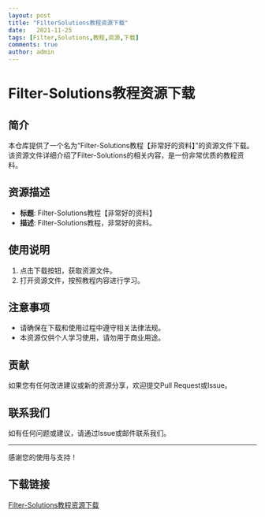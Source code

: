 ```yaml
---
layout: post
title: "FilterSolutions教程资源下载"
date:   2021-11-25
tags: [Filter,Solutions,教程,资源,下载]
comments: true
author: admin
---
```

# Filter-Solutions教程资源下载

## 简介
本仓库提供了一个名为“Filter-Solutions教程【非常好的资料】”的资源文件下载。该资源文件详细介绍了Filter-Solutions的相关内容，是一份非常优质的教程资料。

## 资源描述
- **标题**: Filter-Solutions教程【非常好的资料】
- **描述**: Filter-Solutions教程，非常好的资料。

## 使用说明
1. 点击下载按钮，获取资源文件。
2. 打开资源文件，按照教程内容进行学习。

## 注意事项
- 请确保在下载和使用过程中遵守相关法律法规。
- 本资源仅供个人学习使用，请勿用于商业用途。

## 贡献
如果您有任何改进建议或新的资源分享，欢迎提交Pull Request或Issue。

## 联系我们
如有任何问题或建议，请通过Issue或邮件联系我们。

---
感谢您的使用与支持！

## 下载链接

[Filter-Solutions教程资源下载](https://pan.quark.cn/s/8edebd977b94)